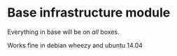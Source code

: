 # Base infrastructure module

Everything in base will be on *all* boxes.

Works fine in debian wheezy and ubuntu 14.04